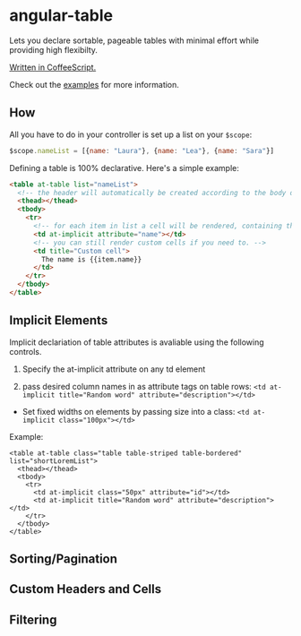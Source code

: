 # angular-table

Lets you declare sortable, pageable tables with minimal effort while providing high flexibilty.

[Written in CoffeeScript.](https://github.com/ssmm/angular-table/blob/master/coffee)

Check out the [examples](http://ssmm.github.io/angular-table/examples.html) for more information.

## How

All you have to do in your controller is set up a list on your `$scope`:

```javascript
$scope.nameList = [{name: "Laura"}, {name: "Lea"}, {name: "Sara"}]
```

Defining a table is 100% declarative. Here's a simple example:

```html
<table at-table list="nameList">
  <!-- the header will automatically be created according to the body definition. -->
  <thead></thead>
  <tbody>
    <tr>
      <!-- for each item in list a cell will be rendered, containing the value in attribute. -->
      <td at-implicit attribute="name"></td>
      <!-- you can still render custom cells if you need to. -->
      <td title="Custom cell">
        The name is {{item.name}}
      </td>
    </tr>
  </tbody>
</table>
```

## Implicit Elements

Implicit declariation of table attributes is avaliable using the following controls. 

1) Specify the at-implicit attribute on any td element  

2) pass desired column names in as attribute tags on table rows:
  `<td at-implicit title="Random word" attribute="description"></td>`
  
  - Set fixed widths on elements by passing size into a class:
      `<td at-implicit class="100px"></td>`





Example: 
```
<table at-table class="table table-striped table-bordered" list="shortLoremList">
  <thead></thead>
  <tbody>
    <tr>
      <td at-implicit class="50px" attribute="id"></td>
      <td at-implicit title="Random word" attribute="description"></td>
    </tr>
  </tbody>
</table>
```

## Sorting/Pagination

## Custom Headers and Cells

## Filtering






